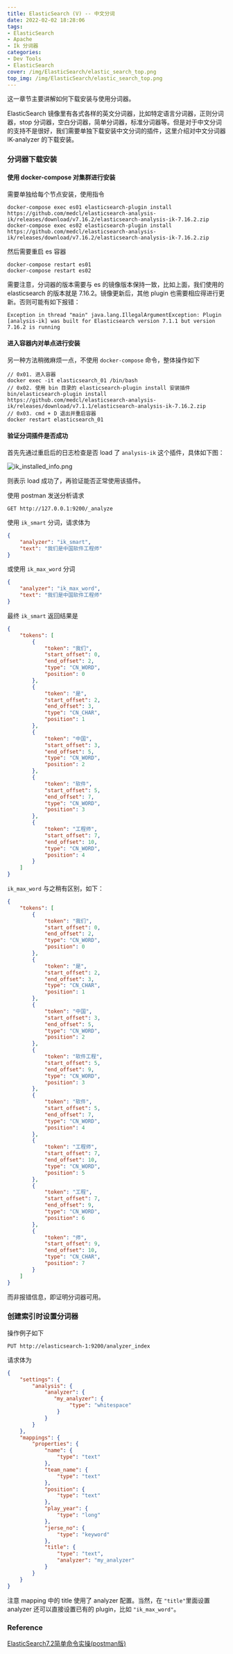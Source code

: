 ```yaml
---
title: ElasticSearch (V) -- 中文分词
date: 2022-02-02 18:28:06
tags:
- ElasticSearch
- Apache
- Ik 分词器
categories:
- Dev Tools
- ElasticSearch
cover: /img/ElasticSearch/elastic_search_top.png
top_img: /img/ElasticSearch/elastic_search_top.png
---
```


这一章节主要讲解如何下载安装与使用分词器。

ElasticSearch 镜像里有各式各样的英文分词器，比如特定语言分词器，正则分词器，stop 分词器，空白分词器，简单分词器，标准分词器等。但是对于中文分词的支持不是很好，我们需要单独下载安装中文分词的插件，这里介绍对中文分词器 IK-analyzer 的下载安装。

### 分词器下载安装

#### 使用 docker-compose 对集群进行安装

需要单独给每个节点安装，使用指令

```shell
docker-compose exec es01 elasticsearch-plugin install https://github.com/medcl/elasticsearch-analysis-ik/releases/download/v7.16.2/elasticsearch-analysis-ik-7.16.2.zip
docker-compose exec es02 elasticsearch-plugin install https://github.com/medcl/elasticsearch-analysis-ik/releases/download/v7.16.2/elasticsearch-analysis-ik-7.16.2.zip
```

然后需要重启 es 容器

```shell
docker-compose restart es01
docker-compose restart es02
```

需要注意，分词器的版本需要与 es 的镜像版本保持一致，比如上面，我们使用的 elasticsearch 的版本就是 7.16.2。镜像更新后，其他 plugin 也需要相应得进行更新。否则可能有如下报错：

```textfile
Exception in thread "main" java.lang.IllegalArgumentException: Plugin [analysis-ik] was built for Elasticsearch version 7.1.1 but version 7.16.2 is running
```

#### 进入容器内对单点进行安装

另一种方法稍微麻烦一点，不使用 `docker-compose` 命令，整体操作如下

```shell
// 0x01. 进入容器
docker exec -it elasticsearch_01 /bin/bash
// 0x02. 使用 bin 目录的 elasticsearch-plugin install 安装插件
bin/elasticsearch-plugin install https://github.com/medcl/elasticsearch-analysis-ik/releases/download/v7.1.1/elasticsearch-analysis-ik-7.16.2.zip
// 0x03. cmd + D 退出并重启容器
docker restart elasticsearch_01
```

#### 验证分词插件是否成功

首先先通过重启后的日志检查是否 load 了 `analysis-ik` 这个插件，具体如下图：

![ik_installed_info.png](/Users/zijianzeng/Documents/hexo/new_blog/source/img/ElasticSearch-V/ik_installed_info.png)

则表示 load 成功了，再验证能否正常使用该插件。

使用 postman 发送分析请求

```shell
GET http://127.0.0.1:9200/_analyze
```

使用 `ik_smart` 分词，请求体为

```json
{
    "analyzer": "ik_smart",
    "text": "我们是中国软件工程师"
}
```

或使用 `ik_max_word` 分词

```json
{
    "analyzer": "ik_max_word",
    "text": "我们是中国软件工程师"
}
```

最终 `ik_smart` 返回结果是

```json
{
    "tokens": [
        {
            "token": "我们",
            "start_offset": 0,
            "end_offset": 2,
            "type": "CN_WORD",
            "position": 0
        },
        {
            "token": "是",
            "start_offset": 2,
            "end_offset": 3,
            "type": "CN_CHAR",
            "position": 1
        },
        {
            "token": "中国",
            "start_offset": 3,
            "end_offset": 5,
            "type": "CN_WORD",
            "position": 2
        },
        {
            "token": "软件",
            "start_offset": 5,
            "end_offset": 7,
            "type": "CN_WORD",
            "position": 3
        },
        {
            "token": "工程师",
            "start_offset": 7,
            "end_offset": 10,
            "type": "CN_WORD",
            "position": 4
        }
    ]
}
```

`ik_max_word` 与之稍有区别，如下：

```json
{
    "tokens": [
        {
            "token": "我们",
            "start_offset": 0,
            "end_offset": 2,
            "type": "CN_WORD",
            "position": 0
        },
        {
            "token": "是",
            "start_offset": 2,
            "end_offset": 3,
            "type": "CN_CHAR",
            "position": 1
        },
        {
            "token": "中国",
            "start_offset": 3,
            "end_offset": 5,
            "type": "CN_WORD",
            "position": 2
        },
        {
            "token": "软件工程",
            "start_offset": 5,
            "end_offset": 9,
            "type": "CN_WORD",
            "position": 3
        },
        {
            "token": "软件",
            "start_offset": 5,
            "end_offset": 7,
            "type": "CN_WORD",
            "position": 4
        },
        {
            "token": "工程师",
            "start_offset": 7,
            "end_offset": 10,
            "type": "CN_WORD",
            "position": 5
        },
        {
            "token": "工程",
            "start_offset": 7,
            "end_offset": 9,
            "type": "CN_WORD",
            "position": 6
        },
        {
            "token": "师",
            "start_offset": 9,
            "end_offset": 10,
            "type": "CN_CHAR",
            "position": 7
        }
    ]
}
```

而非报错信息，即证明分词器可用。

### 创建索引时设置分词器

操作例子如下

```shell
PUT http://elasticsearch-1:9200/analyzer_index
```

请求体为

```json
{
    "settings": {
        "analysis": {
            "analyzer": {
               "my_analyzer": {
                    "type": "whitespace"
                }
            }
        }
    },
    "mappings": {
        "properties": {
            "name": {
                "type": "text"
            },
            "team_name": {
                "type": "text"
            },
            "position": {
                "type": "text"
            },
            "play_year": {
                "type": "long"
            },
            "jerse_no": {
                "type": "keyword"
            },
            "title": {
                "type": "text",
                "analyzer": "my_analyzer"
            }
        }
    }
}
```

注意 mapping 中的 title 使用了 analyzer 配置。当然，在 `"title"`里面设置 analyzer 还可以直接设置已有的 plugin，比如 `"ik_max_word"`。

### Reference

[ElasticSearch7.2简单命令实操(postman版)](https://www.cnblogs.com/geoffreygao/p/13889696.html)
